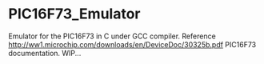 # PIC16F73_Emulator
Emulator for the PIC16F73 in C under GCC compiler.
Reference http://ww1.microchip.com/downloads/en/DeviceDoc/30325b.pdf PIC16F73 documentation.
WIP...
